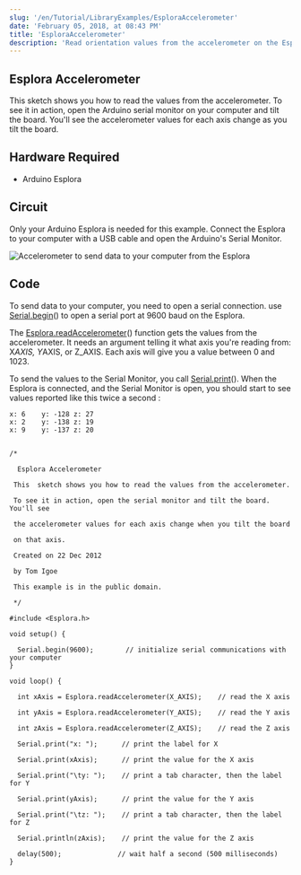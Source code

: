 ```yaml
---
slug: '/en/Tutorial/LibraryExamples/EsploraAccelerometer'
date: 'February 05, 2018, at 08:43 PM'
title: 'EsploraAccelerometer'
description: 'Read orientation values from the accelerometer on the Esplora.'
---
```




## Esplora Accelerometer

This sketch shows you how to read the values from the accelerometer. To see it in action, open the Arduino serial monitor on your computer and tilt the board. You'll see the accelerometer values for each axis change as you tilt the board.

## Hardware Required

- Arduino Esplora

## Circuit

Only your Arduino Esplora is needed for this example. Connect the Esplora to your computer with a USB cable and open the Arduino's Serial Monitor.

![Accelerometer to send data to your computer from the Esplora](./assets/Esplora_Accelerometer.png)



## Code

To send data to your computer, you need to open a serial connection. use [Serial.begin](https://arduino.cc/en/Serial/Begin)() to open a serial port at 9600 baud on the Esplora.

The [Esplora.readAccelerometer](https://www.arduino.cc/en/Reference/EsploraReadAccelerometer)() function gets the values from the accelerometer. It needs an argument telling it what axis you're reading from: X*AXIS, Y*AXIS, or Z_AXIS. Each axis will give you a value between 0 and 1023.

To send the values to the Serial Monitor, you call [Serial.print](https://arduino.cc/en/Serial/Print)(). When the Esplora is connected, and the Serial Monitor is open, you should start to see values reported like this twice a second :

```arduino
x: 6	y: -128	z: 27
x: 2	y: -138	z: 19
x: 9	y: -137	z: 20
```

```arduino

/*

  Esplora Accelerometer

 This  sketch shows you how to read the values from the accelerometer.

 To see it in action, open the serial monitor and tilt the board. You'll see

 the accelerometer values for each axis change when you tilt the board

 on that axis.

 Created on 22 Dec 2012

 by Tom Igoe

 This example is in the public domain.

 */

#include <Esplora.h>

void setup() {

  Serial.begin(9600);        // initialize serial communications with your computer
}

void loop() {

  int xAxis = Esplora.readAccelerometer(X_AXIS);    // read the X axis

  int yAxis = Esplora.readAccelerometer(Y_AXIS);    // read the Y axis

  int zAxis = Esplora.readAccelerometer(Z_AXIS);    // read the Z axis

  Serial.print("x: ");      // print the label for X

  Serial.print(xAxis);      // print the value for the X axis

  Serial.print("\ty: ");    // print a tab character, then the label for Y

  Serial.print(yAxis);      // print the value for the Y axis

  Serial.print("\tz: ");    // print a tab character, then the label for Z

  Serial.println(zAxis);    // print the value for the Z axis

  delay(500);              // wait half a second (500 milliseconds)
}
```
